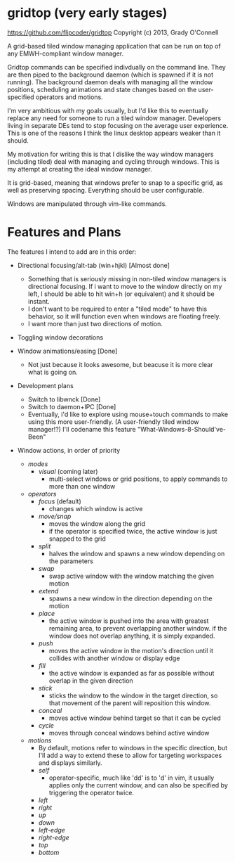 # gridtop (very early stages)
https://github.com/flipcoder/gridtop
Copyright (c) 2013, Grady O'Connell

A grid-based tiled window managing application that can be run on top of any
EMWH-compliant window manager.

Gridtop commands can be specified indivdually on the command line.  They are
then piped to the background daemon (which is spawned if it is not running).
The background daemon deals with managing all the window positions, scheduling
animations and state changes based on the user-specified operators and motions.

I'm very ambitious with my goals usually, but I'd like this to eventually
replace any need for someone to run a tiled window manager.  Developers living
in separate DEs tend to stop focusing on the average user experience.  This is
one of the reasons I think the linux desktop appears weaker than it should.

My motivation for writing this is that I dislike the way window managers
(including tiled) deal with managing and cycling through windows.  This is my
attempt at creating the ideal window manager.

It is grid-based, meaning that windows prefer to snap to a specific grid, as
well as preserving spacing.  Everything should be user configurable.

Windows are manipulated through vim-like commands.

# Features and Plans

The features I intend to add are in this order:
- Directional focusing/alt-tab (win+hjkl) [Almost done]
    - Something that is seriously missing in non-tiled window managers is
      directional focusing.  If i want to move to the window directly on my
      left, I should be able to hit win+h (or equivalent) and it should be
      instant.
    - I don't want to be required to enter a "tiled mode" to have this
      behavior, so it will function even when windows are floating freely.
    - I want more than just two directions of motion.
- Toggling window decorations
- Window animations/easing [Done]
    - Not just because it looks awesome, but beacuse it is more clear what
      is going on.
- Development plans
    - Switch to libwnck [Done]
    - Switch to daemon+IPC [Done]
    - Eventually, i'd like to explore using mouse+touch commands to make using
      this more user-friendly. (A user-friendly tiled window manager!?)
      I'll codename this feature "What-Windows-8-Should've-Been"

- Window actions, in order of priority
    - *modes*
        - *visual* (coming later)
            - multi-select windows or grid positions, to apply commands to more than one window
    - *operators*
        - *focus* (default)
            - changes which window is active
        - *move/snap*
            - moves the window along the grid
            - if the operator is specified twice, the active window is just
              snapped to the grid
        - *split*
            - halves the window and spawns a new window depending on the
              parameters
        - *swap*
            - swap active window with the window matching the given motion
        - *extend*
            - spawns a new window in the direction depending on the motion
        - *place*
            - the active window is pushed into the area with greatest remaining area, to prevent overlapping another window.
              if the window does not overlap anything, it is simply expanded.
        - *push*
            - moves the active window in the motion's direction until it collides with another window or display edge
        - *fill*
            - the active window is expanded as far as possible without overlap in the given direction
        - *stick*
            - sticks the window to the window in the target direction, so that movement
              of the parent will reposition this window.
        - *conceal*
            - moves active window behind target so that it can be cycled
        - *cycle*
            - moves through conceal windows behind active window
    - *motions*
        - By default, motions refer to windows in the specific direction, but
          I'll add a way to extend these to allow for targeting workspaces and
          displays similarly.
        - *self*
            - operator-specific, much like 'dd' is to 'd' in vim, it usually
              applies only the current window, and can also be specified by
              triggering the operator twice.
        - *left*
        - *right*
        - *up*
        - *down*
        - *left-edge*
        - *right-edge*
        - *top*
        - *bottom*

